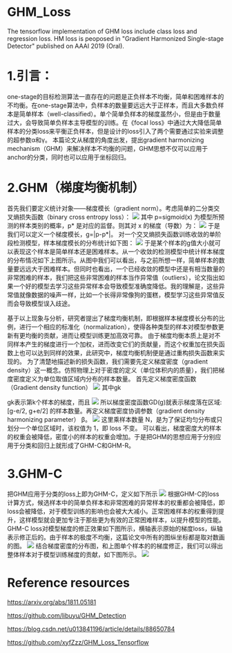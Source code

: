 # GHM_Loss
 The tensorflow implementation of GHM loss include class loss and regression loss. 
 HM loss is peoposed  in "Gradient Harmonized Single-stage Detector" published on AAAI 2019 (Oral).
 
 # 1.引言：
one-stage的目标检测算法一直存在的问题是正负样本不均衡，简单和困难样本的不均衡。在one-stage算法中，负样本的数量要远远大于正样本，而且大多数负样本是简单样本（well-classified）。单个简单负样本的梯度虽然小，但是由于数量过大，会导致简单负样本主导模型的训练。在《focal loss》中通过大大降低简单样本的分类loss来平衡正负样本，但是设计的loss引入了两个需要通过实验来调整的超参数α和γ。
本篇论文从梯度的角度出发，提出gradient harmonizing mechanism（GHM）来解决样本不均衡的问题，GHM思想不仅可以应用于anchor的分类，同时也可以应用于坐标回归。

# 2.GHM（梯度均衡机制）
首先我们要定义统计对象——梯度模长（gradient norm）。考虑简单的二分类交叉熵损失函数（binary cross entropy loss）：
![](https://github.com/GXYM/GHM_Loss/image/20190318210808415.png)
其中 p=sigmoid(x) 为模型所预测的样本类别的概率，p* 是对应的监督。则其对 x 的梯度（导数）为：
![](https://github.com/GXYM/GHM_Loss/image/20190318210826996.png)
于是我们可以定义一个梯度模长，g=|p-p*|。
对一个交叉熵损失函数训练收敛的单阶段检测模型，样本梯度模长的分布统计如下图：
![](https://github.com/GXYM/GHM_Loss/image/20190318210857248.png)
于是某个样本的g值大小就可以表现这个样本是简单样本还是困难样本。从一个收敛的检测模型中统计样本梯度的分布情况如下上图所示。从图中我们可以看出，与之前所想一样，简单样本的数量要远远大于困难样本。但同时也看出，一个已经收敛的模型中还是有相当数量的非常困难的样本，我们把这些非常困难的样本当作异常值（outliers），论文指出如果一个好的模型去学习这些异常样本会导致模型准确度降低。我的理解是，这些异常值就像数据的噪声一样，比如一个长得非常像狗的蛋糕，模型学习这些异常值反而会导致模型误入歧途。

基于以上现象与分析，研究者提出了梯度均衡机制，即根据样本梯度模长分布的比例，进行一个相应的标准化（normalization），使得各种类型的样本对模型参数更新有更均衡的贡献，进而让模型训练更加高效可靠。
由于梯度均衡本质上是对不同样本产生的梯度进行一个加权，进而改变它们的贡献量，而这个权重加在损失函数上也可以达到同样的效果，此研究中，梯度均衡机制便是通过重构损失函数来实现的。
为了清楚地描述新的损失函数，我们需要先定义梯度密度（gradient density）这一概念。仿照物理上对于密度的定义（单位体积内的质量），我们把梯度密度定义为单位取值区域内分布的样本数量。
首先定义梯度密度函数（Gradient density function）
![](https://github.com/GXYM/GHM_Loss/image/20190318210924560.png)
其中gk

gk表示第k个样本的梯度，而且
![](https://github.com/GXYM/GHM_Loss/image/20190318211028967.png)
所以梯度密度函数GD(g)就表示梯度落在区域:[g-e/2, g+e/2]
的样本数量。再定义梯度密度协调参数（gradient density harmonizing parameter） β。
![](https://github.com/GXYM/GHM_Loss/image/20190318211435716.png)
这里乘样本数量 N，是为了保证均匀分布或只划分一个单位区域时，该权值为 1，即 loss 不变。
可以看出，梯度密度大的样本的权重会被降低，密度小的样本的权重会增加。于是把GHM的思想应用于分别应用于分类和回归上就形成了GHM-C和GHM-R。

# 3.GHM-C
把GHM应用于分类的loss上即为GHM-C，定义如下所示
![](https://github.com/GXYM/GHM_Loss/image/20190318211455508.png)
根据GHM-C的loss计算方式，候选样本中的简单负样本和非常困难的异常样本的权重都会被降低，即loss会被降低，对于模型训练的影响也会被大大减小。正常困难样本的权重得到提升，这样模型就会更加专注于那些更为有效的正常困难样本，以提升模型的性能。GHM-C loss对模型梯度的修正效果如下图所示，横轴表示原始的梯度loss，纵轴表示修正后的。由于样本的极度不均衡，这篇论文中所有的图纵坐标都是取对数画的图。
![](https://github.com/GXYM/GHM_Loss/image/20190318211641194.png)
结合梯度密度的分布图，和上图单个样本的的梯度修正，我们可以得出整体样本对于模型训练梯度的贡献，如下图所示。
![](https://github.com/GXYM/GHM_Loss/image/20190318211657134.png)

 # Reference resources
https://arxiv.org/abs/1811.05181

https://github.com/libuyu/GHM_Detection

https://blog.csdn.net/u013841196/article/details/88650784

https://github.com/xyfZzz/GHM_Loss_Tensorflow
